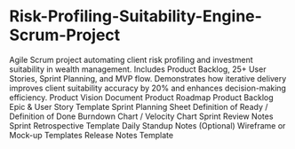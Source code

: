 # Risk-Profiling-Suitability-Engine-Scrum-Project
Agile Scrum project automating client risk profiling and investment suitability in wealth management. Includes Product Backlog, 25+ User Stories, Sprint Planning, and MVP flow. Demonstrates how iterative delivery improves client suitability accuracy by 20% and enhances decision-making efficiency.
Product Vision Document
Product Roadmap
Product Backlog
Epic & User Story Template
Sprint Planning Sheet
Definition of Ready / Definition of Done
Burndown Chart / Velocity Chart
Sprint Review Notes
Sprint Retrospective Template
Daily Standup Notes (Optional)
Wireframe or Mock-up Templates
Release Notes Template
